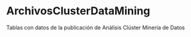 # ArchivosClusterDataMining
Tablas con datos de la publicación de Análisis Clúster Minería de Datos
